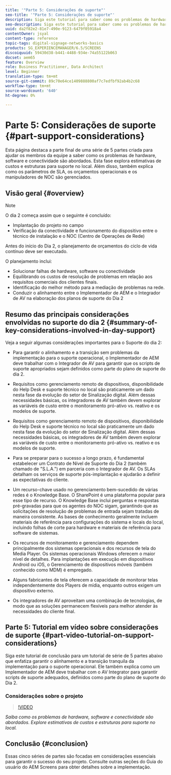 ```yaml
---
title: '"Parte 5: Considerações de suporte"'
seo-title: '"Parte 5: Considerações de suporte"'
description: Siga este tutorial para saber como os problemas de hardware, software e conectividade são abordados. Explore estimativas de custos e estruturas para suporte no local. Além disso, saiba como os parâmetros de SLA, os orçamentos operacionais e os manipuladores de NOC são gerenciados.
seo-description: Siga este tutorial para saber como os problemas de hardware, software e conectividade são abordados. Explore estimativas de custos e estruturas para suporte no local. Além disso, saiba como os parâmetros de SLA, os orçamentos operacionais e os manipuladores de NOC são gerenciados.
uuid: da2f82e2-81e7-490e-9123-6479f05918a4
contentOwner: jsyal
content-type: reference
topic-tags: digital-signage-networks-basics
products: SG_EXPERIENCEMANAGER/6.5/SCREENS
discoiquuid: 59430d38-b441-4488-934e-74a55122b063
docset: aem65
feature: Overview
role: Business Practitioner, Data Architect
level: Beginner
translation-type: tm+mt
source-git-commit: 89c70e64ce1409888800af7c7edfbf92ab4b2c68
workflow-type: tm+mt
source-wordcount: '640'
ht-degree: 0%

---
```



# Parte 5: Considerações de suporte {#part-support-considerations}

Esta página destaca a parte final de uma série de 5 partes criada para ajudar os membros da equipe a saber como os problemas de hardware, software e conectividade são abordados. Esta fase explora estimativas de custos e estruturas para suporte no local. Além disso, também explica como os parâmetros de SLA, os orçamentos operacionais e os manipuladores de NOC são gerenciados.

## Visão geral {#overview}

>[!NOTE]
>
>O dia 2 começa assim que o seguinte é concluído:
>
>* Implantação do projeto no campo
>* Verificação da conectividade e funcionamento do dispositivo entre o técnico de instalação e o NOC (Centro de Operações de Rede)

>
>
Antes do início do Dia 2, o planejamento de orçamentos do ciclo de vida contínuo deve ser executado.

O planejamento inclui:

* Solucionar falhas de hardware, software ou conectividade
* Equilibrando os custos de resolução de problemas em relação aos requisitos comerciais dos clientes finais.
* Identificação do melhor método para a mediação de problemas na rede.
* Conduzir o alinhamento entre o Implementador de AEM e o Integrador de AV na elaboração dos planos de suporte do Dia 2

## Resumo das principais considerações envolvidas no suporte do dia 2 {#summary-of-key-considerations-involved-in-day-support}

Veja a seguir algumas considerações importantes para o Suporte do dia 2:

* Para garantir o alinhamento e a transição sem problemas da implementação para o suporte operacional, o Implementador de AEM deve trabalhar com o Integrador de AV para garantir que os scripts de suporte apropriados sejam definidos como parte do plano de suporte do dia 2.
* Requisitos como gerenciamento remoto de dispositivos, disponibilidade do Help Desk e suporte técnico no local são praticamente um dado nesta fase da evolução do setor de Sinalização digital. Além dessas necessidades básicas, os integradores de AV também devem explorar as variáveis de custo entre o monitoramento pró-ativo vs. reativo e os modelos de suporte.

* Requisitos como gerenciamento remoto de dispositivos, disponibilidade do Help Desk e suporte técnico no local são praticamente um dado nesta fase da evolução do setor de Sinalização digital. Além dessas necessidades básicas, os integradores de AV também devem explorar as variáveis de custo entre o monitoramento pró-ativo vs. reativo e os modelos de suporte.
* Para se preparar para o sucesso a longo prazo, é fundamental estabelecer um Contrato de Nível de Suporte do Dia 2 (também chamado de &quot;S.L.A.&quot;) em parceria com o Integrador de AV. Os SLAs detalham os serviços de suporte pós-implantação e ajudarão a definir as expectativas do cliente.
* Um recurso-chave usado no gerenciamento bem-sucedido de várias redes é o Knowledge Base. O SharePoint é uma plataforma popular para esse tipo de recurso. O Knowledge Base inclui perguntas e respostas pré-gravadas para que os agentes do NOC sigam, garantindo que as solicitações de resolução de problemas de entrada sejam tratadas de maneira consistente. As bases de conhecimento geralmente incluem materiais de referência para configurações do sistema e locais do local, incluindo folhas de corte para hardware e materiais de referência para software de sistemas.
* Os recursos de monitoramento e gerenciamento dependem principalmente dos sistemas operacionais e dos recursos de tela do Media Player. Os sistemas operacionais Windows oferecem o maior nível de detalhes. Para implantações em execução em dispositivos Android ou iOS, o Gerenciamento de dispositivos móveis (também conhecido como MDM) é empregado.
* Alguns fabricantes de tela oferecem a capacidade de monitorar telas independentemente dos Players de mídia, enquanto outros exigem um dispositivo externo.
* Os integradores de AV aproveitam uma combinação de tecnologias, de modo que as soluções permanecem flexíveis para melhor atender às necessidades do cliente final.

## Parte 5: Tutorial em vídeo sobre considerações de suporte {#part-video-tutorial-on-support-considerations}

Siga este tutorial de conclusão para um tutorial de série de 5 partes abaixo que enfatiza garantir o alinhamento e a transição tranquila da implementação para o suporte operacional. Ele também explica como um Implementador de AEM deve trabalhar com o AV Integrator para garantir scripts de suporte adequados, definidos como parte do plano de suporte do Dia 2.

### Considerações sobre o projeto

>[!VIDEO](https://video.tv.adobe.com/v/28383)

*Saiba como os problemas de hardware, software e conectividade são abordados. Explore estimativas de custos e estruturas para suporte no local.*

## Conclusão {#conclusion}

Essas cinco séries de partes são focadas em considerações essenciais para garantir o sucesso do seu projeto. Consulte outras seções do Guia do usuário do AEM Screens para obter detalhes sobre a implementação.


